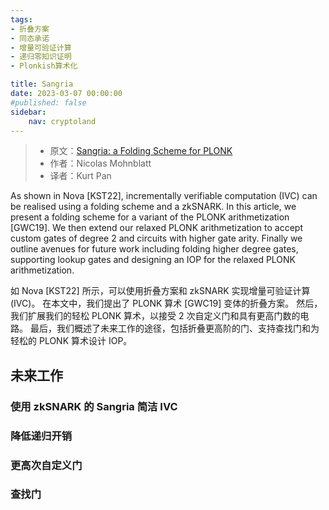 ```yaml
---
tags:
- 折叠方案
- 同态承诺
- 增量可验证计算
- 递归零知识证明
- Plonkish算术化

title: Sangria
date: 2023-03-07 00:00:00
#published: false
sidebar:
    nav: cryptoland
---
```


> - 原文：[Sangria: a Folding Scheme for PLONK
](https://geometry.xyz/notebook/sangria-a-folding-scheme-for-plonk)
> - 作者：Nicolas Mohnblatt
> - 译者：Kurt Pan

As shown in Nova [KST22], incrementally verifiable computation (IVC) can be realised using a folding scheme and a zkSNARK. In this article, we present a folding scheme for a variant of the PLONK arithmetization [GWC19]. We then extend our relaxed PLONK arithmetization to accept custom gates of degree 2 and circuits with higher gate arity. Finally we outline avenues for future work including folding higher degree gates, supporting lookup gates and designing an IOP for the relaxed PLONK arithmetization.

如 Nova [KST22] 所示，可以使用折叠方案和 zkSNARK 实现增量可验证计算 (IVC)。 在本文中，我们提出了 PLONK 算术 [GWC19] 变体的折叠方案。 然后，我们扩展我们的轻松 PLONK 算术，以接受 2 次自定义门和具有更高门数的电路。 最后，我们概述了未来工作的途径，包括折叠更高阶的门、支持查找门和为轻松的 PLONK 算术设计 IOP。

## 未来工作

### 使用 zkSNARK 的 Sangria 简洁 IVC

### 降低递归开销

### 更高次自定义门

### 查找门


